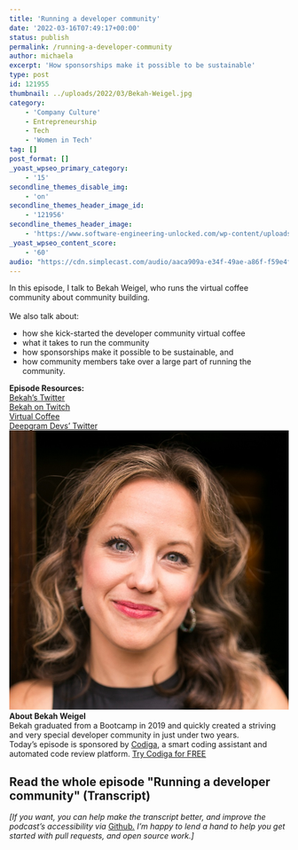 ```yaml
---
title: 'Running a developer community'
date: '2022-03-16T07:49:17+00:00'
status: publish
permalink: /running-a-developer-community
author: michaela
excerpt: 'How sponsorships make it possible to be sustainable'
type: post
id: 121955
thumbnail: ../uploads/2022/03/Bekah-Weigel.jpg
category:
    - 'Company Culture'
    - Entrepreneurship
    - Tech
    - 'Women in Tech'
tag: []
post_format: []
_yoast_wpseo_primary_category:
    - '15'
secondline_themes_disable_img:
    - 'on'
secondline_themes_header_image_id:
    - '121956'
secondline_themes_header_image:
    - 'https://www.software-engineering-unlocked.com/wp-content/uploads/2022/03/SOFTWARE-ENGINEERING.jpg'
_yoast_wpseo_content_score:
    - '60'
audio: "https://cdn.simplecast.com/audio/aaca909a-e34f-49ae-a86f-f59e4fa807f0/episodes/5c8beb4d-87a6-4737-b696-2c66f131430c/audio/485e34a8-cbcc-42d7-9a50-5a4095b8061f/default_tc.mp3"
---
```


<div class="episode-about">
In this episode, I talk to Bekah Weigel, who runs the virtual coffee community about community building.
<br/> <br/>We also talk about:
<ul>
<li> how she kick-started the developer community virtual coffee</li>
<li> what it takes to run the community</li>
<li> how sponsorships make it possible to be sustainable, and</li>
<li> how community members take over a large part of running the community.</li>
</ul>
</div>
<div class=" episode-links">
<b>Episode Resources:</b><br/>
<a href="https://twitter.com/bekahHW">Bekah’s Twitter</a><br/>
<a href="https://www.twitch.tv/bekahhw/">Bekah on Twitch</a><br/>
<a href="https://virtualcoffee.io/">Virtual Coffee</a><br/>
<a href="https://twitter.com/DeepgramDevs">Deepgram Devs’ Twitter</a><br/>
</div>

<div class="row pt-2 align-items-center">
<div class="col-4 guest-picture">
<img src="../uploads/2022/03/Bekah-Weigel.jpg" alt="Picture of Bekah Weigel"/>
</div>
<div class="col-8 guest-about">
<b>About Bekah Weigel</b><br/>
Bekah graduated from a Bootcamp in 2019 and quickly created a striving and very special developer community in just under two years.
</div>
</div>

<div class="sponsorship">
Today’s episode is sponsored by <a href="https://www.codiga.io/?utm_source=podcast&utm_medium=social&utm_campaign=se_unlocked"><u>Codiga</u></a>, a smart coding assistant and automated code review platform. <a href="https://www.codiga.io/?utm_source=podcast&utm_medium=social&utm_campaign=se_unlocked"><u>Try Codiga for FREE</u></a>
</div> 


## Read the whole episode "Running a developer community" (Transcript)

_\[If you want, you can help make the transcript better, and improve the podcast’s accessibility via_ [Github](https://github.com/mgreiler/se-unlocked/tree/master/Transcripts)_[.](https://github.com/mgreiler/se-unlocked/tree/master/Transcripts) I’m happy to lend a hand to help you get started with pull requests, and open source work.\]_


